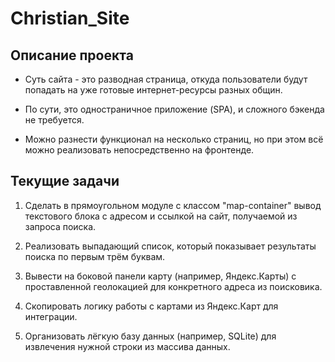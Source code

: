 # Christian_Site

## Описание проекта
- Суть сайта - это разводная страница, откуда пользователи будут попадать на уже готовые интернет-ресурсы разных общин.

- По сути, это одностраничное приложение (SPA), и сложного бэкенда не требуется.

- Можно разнести функционал на несколько страниц, но при этом всё можно реализовать непосредственно на фронтенде.

## Текущие задачи

1. Сделать в прямоугольном модуле с классом "map-container" вывод текстового блока с адресом и ссылкой на сайт, получаемой из запроса поиска.

2. Реализовать выпадающий список, который показывает результаты поиска по первым трём буквам.

3. Вывести на боковой панели карту (например, Яндекс.Карты) с проставленной геолокацией для конкретного адреса из поисковика.

4. Скопировать логику работы с картами из Яндекс.Карт для интеграции.

5. Организовать лёгкую базу данных (например, SQLite) для извлечения нужной строки из массива данных.